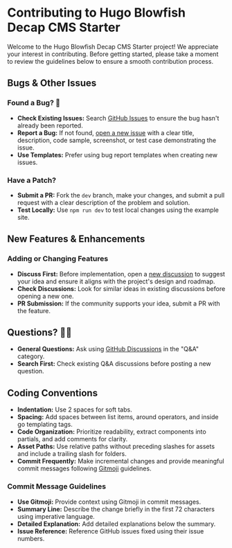 # Contributing to Hugo Blowfish Decap CMS Starter

Welcome to the Hugo Blowfish Decap CMS Starter project! We appreciate your interest in contributing. Before getting started, please take a moment to review the guidelines below to ensure a smooth contribution process.

## Bugs & Other Issues

### Found a Bug? 🐛

- **Check Existing Issues:** Search [GitHub Issues](https://github.com/Armoghan-ul-Mohmin/Hugo-Blowfish-Decap-CMS-Starter/issues) to ensure the bug hasn't already been reported.
- **Report a Bug:** If not found, [open a new issue](https://github.com/Armoghan-ul-Mohmin/Hugo-Blowfish-Decap-CMS-Starter/issues/new) with a clear title, description, code sample, screenshot, or test case demonstrating the issue.
- **Use Templates:** Prefer using bug report templates when creating new issues.

### Have a Patch?

- **Submit a PR:** Fork the `dev` branch, make your changes, and submit a pull request with a clear description of the problem and solution.
- **Test Locally:** Use `npm run dev` to test local changes using the example site.

## New Features & Enhancements

### Adding or Changing Features

- **Discuss First:** Before implementation, open a [new discussion](https://github.com/Armoghan-ul-Mohmin/Hugo-Blowfish-Decap-CMS-Starter/discussions/new) to suggest your idea and ensure it aligns with the project's design and roadmap.
- **Check Discussions:** Look for similar ideas in existing discussions before opening a new one.
- **PR Submission:** If the community supports your idea, submit a PR with the feature.

## Questions? 🙋‍♀️

- **General Questions:** Ask using [GitHub Discussions](https://github.com/Armoghan-ul-Mohmin/Hugo-Blowfish-Decap-CMS-Starter/discussions) in the "Q&A" category.
- **Search First:** Check existing Q&A discussions before posting a new question.

## Coding Conventions

- **Indentation:** Use 2 spaces for soft tabs.
- **Spacing:** Add spaces between list items, around operators, and inside go templating tags.
- **Code Organization:** Prioritize readability, extract components into partials, and add comments for clarity.
- **Asset Paths:** Use relative paths without preceding slashes for assets and include a trailing slash for folders.
- **Commit Frequently:** Make incremental changes and provide meaningful commit messages following [Gitmoji](https://gitmoji.dev) guidelines.

### Commit Message Guidelines

- **Use Gitmoji:** Provide context using Gitmoji in commit messages.
- **Summary Line:** Describe the change briefly in the first 72 characters using imperative language.
- **Detailed Explanation:** Add detailed explanations below the summary.
- **Issue Reference:** Reference GitHub issues fixed using their issue numbers.
